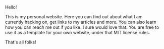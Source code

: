 Hello!

This is my personal website. Here you can find out about what I am currently hacking on, get links to my articles and more.
You can also learn how you can reach me out if you like. I sure would love that.
You are free to use it as a template for your own website, under that MIT license rules.

That's all folks!